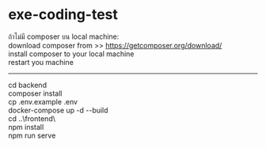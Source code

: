 # exe-coding-test
ถ้าไม่มี composer บน local machine: <br/>
download composer from >> https://getcomposer.org/download/ <br/>
install composer to your local machine <br/>
restart you machine <br/>
<hr/>
cd backend <br/>
composer install <br/>
cp .env.example .env <br/>
docker-compose up -d --build<br/>
cd ..\frontend\ <br/>
npm install <br/>
npm run serve
